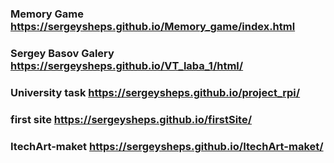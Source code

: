 ### Memory Game https://sergeysheps.github.io/Memory_game/index.html
### Sergey Basov Galery https://sergeysheps.github.io/VT_laba_1/html/
### University task https://sergeysheps.github.io/project_rpi/
### first site https://sergeysheps.github.io/firstSite/
### ItechArt-maket https://sergeysheps.github.io/ItechArt-maket/
